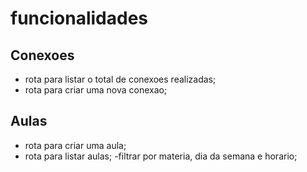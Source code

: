 # funcionalidades

## Conexoes

- rota para listar o total de conexoes realizadas;
- rota para criar uma nova conexao;

## Aulas

- rota para criar uma aula;
- rota para listar aulas;
    -filtrar por materia, dia da semana e horario;






